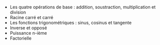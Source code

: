 - Les quatre opérations de base : addition, soustraction, multiplication et division
- Racine carré et carré
- Les fonctions trigonométriques : sinus, cosinus et tangente
- Inverse et opposé
- Puissance n-ième
- Factorielle
